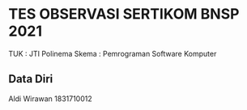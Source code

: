 # TES OBSERVASI SERTIKOM BNSP 2021

TUK : JTI Polinema
Skema : Pemrograman Software Komputer

## Data Diri

Aldi Wirawan
1831710012
